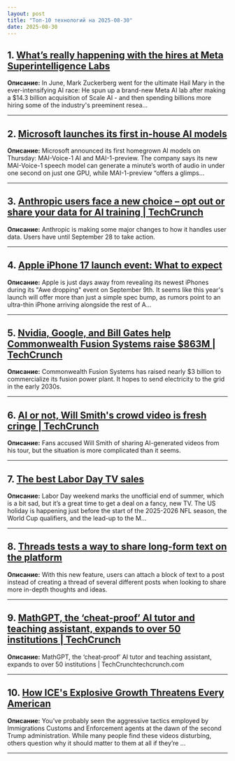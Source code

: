```yaml
---
layout: post
title: "Топ-10 технологий на 2025-08-30"
date: 2025-08-30
---
```


## 1. [What’s really happening with the hires at Meta Superintelligence Labs](https://www.theverge.com/ai-artificial-intelligence/767746/meta-ai-superintelligence-lab-departures-scale-zuckerberg-memo)

**Описание:** In June, Mark Zuckerberg went for the ultimate Hail Mary in the ever-intensifying AI race: He spun up a brand-new Meta AI lab after making a $14.3 billion acquisition of Scale AI - and then spending billions more hiring some of the industry's preeminent resea…

---

## 2. [Microsoft launches its first in-house AI models](https://www.theverge.com/news/767809/microsoft-in-house-ai-models-launch-openai)

**Описание:** Microsoft announced its first homegrown AI models on Thursday: MAI-Voice-1 AI and MAI-1-preview. The company says its new MAI-Voice-1 speech model can generate a minute’s worth of audio in under one second on just one GPU, while MAI-1-preview “offers a glimps…

---

## 3. [Anthropic users face a new choice – opt out or share your data for AI training | TechCrunch](https://techcrunch.com/2025/08/28/anthropic-users-face-a-new-choice-opt-out-or-share-your-data-for-ai-training/)

**Описание:** Anthropic is making some major changes to how it handles user data. Users have until September 28 to take action.

---

## 4. [Apple iPhone 17 launch event: What to expect](https://www.theverge.com/iphone/767381/apple-iphone-17-awe-dropping-launch-what-to-expect)

**Описание:** Apple is just days away from revealing its newest iPhones during its "Awe dropping" event on September 9th. It seems like this year's launch will offer more than just a simple spec bump, as rumors point to an ultra-thin iPhone arriving alongside the rest of A…

---

## 5. [Nvidia, Google, and Bill Gates help Commonwealth Fusion Systems raise $863M | TechCrunch](https://techcrunch.com/2025/08/28/nvidia-google-and-bill-gates-help-commonwealth-fusion-systems-raise-863m/)

**Описание:** Commonwealth Fusion Systems has raised nearly $3 billion to commercialize its fusion power plant. It hopes to send electricity to the grid in the early 2030s.

---

## 6. [AI or not, Will Smith's crowd video is fresh cringe | TechCrunch](https://techcrunch.com/2025/08/28/ai-or-not-will-smiths-crowd-video-is-fresh-cringe-2/)

**Описание:** Fans accused Will Smith of sharing AI-generated videos from his tour, but the situation is more complicated than it seems.

---

## 7. [The best Labor Day TV sales](https://www.theverge.com/tech/767635/best-labor-day-tv-deal-sale)

**Описание:** Labor Day weekend marks the unofficial end of summer, which is a bit sad, but it’s a great time to get a deal on a fancy, new TV. The US holiday is happening just before the start of the 2025-2026 NFL season, the World Cup qualifiers, and the lead-up to the M…

---

## 8. [Threads tests a way to share long-form text on the platform](https://techcrunch.com/2025/08/28/threads-tests-a-way-to-share-long-form-text-on-the-platform/)

**Описание:** With this new feature, users can attach a block of text to a post instead of creating a thread of several different posts when looking to share more in-depth thoughts and ideas.

---

## 9. [MathGPT, the ‘cheat-proof’ AI tutor and teaching assistant, expands to over 50 institutions | TechCrunch](https://techcrunch.com/2025/08/28/mathgpt-the-cheat-proof-ai-tutor-and-teaching-assistant-expands-to-over-50-institutions/)

**Описание:** MathGPT, the ‘cheat-proof’ AI tutor and teaching assistant, expands to over 50 institutions | TechCrunchtechcrunch.com

---

## 10. [How ICE's Explosive Growth Threatens Every American](https://www.wired.com/video/watch/incognito-mode-how-ices-explosive-growth-threatens-every-american/)

**Описание:** You’ve probably seen the aggressive tactics employed by Immigrations Customs and Enforcement agents at the dawn of the second Trump administration. While many people find these videos disturbing, others question why it should matter to them at all if they’re …

---

